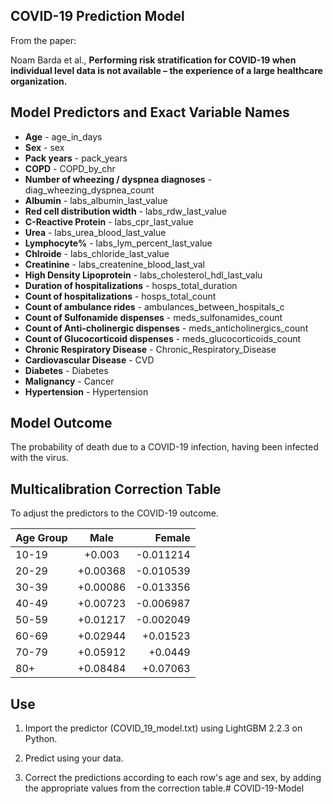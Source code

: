 ## COVID-19 Prediction Model
From the paper: 

Noam Barda et al., **Performing risk stratification for COVID-19 when individual level data is not available – the experience of a large healthcare organization.**


## Model Predictors and Exact Variable Names
* **Age** - age_in_days
* **Sex** - sex
* **Pack years** - pack_years
* **COPD** - COPD_by_chr
* **Number of wheezing / dyspnea diagnoses** - diag_wheezing_dyspnea_count
* **Albumin** - labs_albumin_last_value
* **Red cell distribution width** - labs_rdw_last_value
* **C-Reactive Protein** - labs_cpr_last_value
* **Urea** - labs_urea_blood_last_value
* **Lymphocyte%** - labs_lym_percent_last_value
* **Chlroide** - labs_chloride_last_value
* **Creatinine** - labs_createnine_blood_last_val
* **High Density Lipoprotein** - labs_cholesterol_hdl_last_valu
* **Duration of hospitalizations** - hosps_total_duration
* **Count of hospitalizations** - hosps_total_count
* **Count of ambulance rides** - ambulances_between_hospitals_c
* **Count of Sulfonamide dispenses** - meds_sulfonamides_count
* **Count of Anti-cholinergic dispenses** - meds_anticholinergics_count
* **Count of Glucocorticoid dispenses** - meds_glucocorticoids_count
* **Chronic Respiratory Disease** - Chronic_Respiratory_Disease
* **Cardiovascular Disease** - CVD
* **Diabetes** - Diabetes
* **Malignancy** - Cancer
* **Hypertension** - Hypertension

## Model Outcome
The probability of death due to a COVID-19 infection, having been infected with the virus.


## Multicalibration Correction Table
To adjust the predictors to the COVID-19 outcome.

| Age Group     | Male         | Female     |
| ------------- |:------------:| ----------:|
| 10-19         | +0.003       | -0.011214  |
| 20-29         | +0.00368     | -0.010539  |
| 30-39         | +0.00086     | -0.013356  |
| 40-49         | +0.00723     | -0.006987  |
| 50-59         | +0.01217     | -0.002049  |
| 60-69         | +0.02944     | +0.01523   |
| 70-79         | +0.05912     | +0.0449    |
| 80+           | +0.08484     | +0.07063   |

## Use
1. Import the predictor (COVID_19_model.txt) using LightGBM 2.2.3 on Python.

2. Predict using your data.

3. Correct the predictions according to each row's age and sex, by adding the appropriate  values from the correction table.# COVID-19-Model
